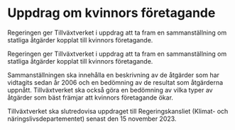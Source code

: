# Uppdrag om kvinnors företagande

Regeringen ger Tillväxtverket i uppdrag att ta fram en sammanställning om statliga åtgärder kopplat till kvinnors företagande.

Regeringen ger Tillväxtverket i uppdrag att ta fram en sammanställning om statliga åtgärder kopplat till kvinnors företagande.

Sammanställningen ska innehålla en beskrivning av de åtgärder som har vidtagits sedan år 2006 och en bedömning av de resultat som åtgärderna uppnått. Tillväxtverket ska också göra en bedömning av vilka typer av åtgärder som bäst främjar att kvinnors företagande ökar.

Tillväxtverket ska slutredovisa uppdraget till Regeringskansliet (Klimat- och
näringslivsdepartementet) senast den 15 november 2023.

